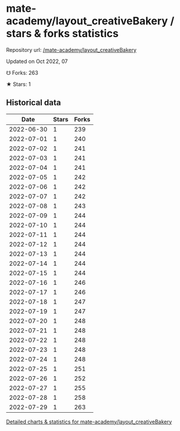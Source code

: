 # mate-academy/layout_creativeBakery / stars & forks statistics

Repository url: [/mate-academy/layout_creativeBakery](https://github.com/mate-academy/layout_creativeBakery)

Updated on Oct 2022, 07

☋ Forks: 263

★ Stars: 1

## Historical data
| Date | Stars | Forks |
|------|-------|-------|
| 2022-06-30 | 1 | 239 | 
| 2022-07-01 | 1 | 240 | 
| 2022-07-02 | 1 | 241 | 
| 2022-07-03 | 1 | 241 | 
| 2022-07-04 | 1 | 241 | 
| 2022-07-05 | 1 | 242 | 
| 2022-07-06 | 1 | 242 | 
| 2022-07-07 | 1 | 242 | 
| 2022-07-08 | 1 | 243 | 
| 2022-07-09 | 1 | 244 | 
| 2022-07-10 | 1 | 244 | 
| 2022-07-11 | 1 | 244 | 
| 2022-07-12 | 1 | 244 | 
| 2022-07-13 | 1 | 244 | 
| 2022-07-14 | 1 | 244 | 
| 2022-07-15 | 1 | 244 | 
| 2022-07-16 | 1 | 246 | 
| 2022-07-17 | 1 | 246 | 
| 2022-07-18 | 1 | 247 | 
| 2022-07-19 | 1 | 247 | 
| 2022-07-20 | 1 | 248 | 
| 2022-07-21 | 1 | 248 | 
| 2022-07-22 | 1 | 248 | 
| 2022-07-23 | 1 | 248 | 
| 2022-07-24 | 1 | 248 | 
| 2022-07-25 | 1 | 251 | 
| 2022-07-26 | 1 | 252 | 
| 2022-07-27 | 1 | 255 | 
| 2022-07-28 | 1 | 258 | 
| 2022-07-29 | 1 | 263 | 


[Detailed charts & statistics for mate-academy/layout_creativeBakery](https://reviewgithub.com/rep/mate-academy/layout_creativeBakery)
